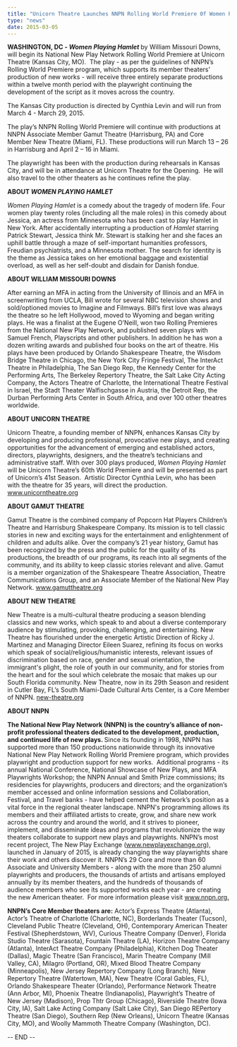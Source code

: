 ```yaml
---
title: "Unicorn Theatre Launches NNPN Rolling World Premiere 0f Women Playing Hamlet on March 4th"
type: "news"
date: 2015-03-05
---
```


<p><span class="lead-in"><strong>WASHINGTON, DC - <em>Women Playing Hamlet</em> </strong>by William Missouri Downs, will begin its National New Play Network Rolling World Premiere at Unicorn Theatre (Kansas City, MO).  The play - as per the guidelines of NNPN’s Rolling World Premiere program, which supports its member theaters’ production of new works - will receive three entirely separate productions within a twelve month period with the playwright continuing the development of the script as it moves across the country.</span></p>
<p>The Kansas City production is directed by Cynthia Levin and will run from March 4 - March 29, 2015. </p>
<p>The play’s NNPN Rolling World Premiere will continue with productions at NNPN Associate Member Gamut Theatre (Harrisburg, PA) and Core Member New Theatre (Miami, FL). These productions will run March 13 – 26 in Harrisburg and April 2 – 16 in Miami.  </p>
<p>The playwright has been with the production during rehearsals in Kansas City, and will be in attendance at Unicorn Theatre for the Opening.  He will also travel to the other theaters as he continues refine the play.</p>
<p><strong>ABOUT <em>WOMEN PLAYING HAMLET</em></strong></p>
<p><em>Women Playing Hamlet</em> is a comedy about the tragedy of modern life. Four women play twenty roles (including all the male roles) in this comedy about Jessica, an actress from Minnesota who has been cast to play Hamlet in New York. After accidentally interrupting a production of <em>Hamlet </em>starring Patrick Stewart, Jessica think Mr. Stewart is stalking her and she faces an uphill battle through a maze of self-important humanities professors, Freudian psychiatrists, and a Minnesota mother. The search for identity is the theme as Jessica takes on her emotional baggage and existential overload, as well as her self-doubt and disdain for Danish fondue.</p>
<p><strong>ABOUT WILLIAM MISSOURI DOWNS</strong></p>
<p>After earning an MFA in acting from the University of Illinois and an MFA in screenwriting from UCLA, Bill wrote for several NBC television shows and sold/optioned movies to Imagine and Filmways. Bill’s first love was always the theatre so he left Hollywood, moved to Wyoming and began writing plays. He was a finalist at the Eugene O’Neill, won two Rolling Premieres from the National New Play Network, and published seven plays with Samuel French, Playscripts and other publishers. In addition he has won a dozen writing awards and published four books on the art of theatre. His plays have been produced by Orlando Shakespeare Theatre, the Wisdom Bridge Theatre in Chicago, the New York City Fringe Festival, The InterAct Theatre in Philadelphia, The San Diego Rep, the Kennedy Center for the Performing Arts, The Berkeley Repertory Theatre, the Salt Lake City Acting Company, the Actors Theatre of Charlotte, the International Theatre Festival in Israel, the Stadt Theater Walfischgasse in Austria, the Detroit Rep, the Durban Performing Arts Center in South Africa, and over 100 other theatres worldwide. </p>
<p><strong>ABOUT UNICORN THEATRE</strong></p>
<p>Unicorn Theatre, a founding member of NNPN, enhances Kansas City by developing and producing professional, provocative new plays, and creating opportunities for the advancement of emerging and established actors, directors, playwrights, designers, and the theatre’s technicians and administrative staff. With over 300 plays produced,<em> Women Playing Hamlet</em> will be Unicorn Theatre’s 60th World Premiere and will be presented as part of Unicorn’s 41st Season.  Artistic Director Cynthia Levin, who has been with the theatre for 35 years, will direct the production. <a href="http://www.unicorntheatre.org" rel="nofollow">www.unicorntheatre.org</a></p>
<p><strong>ABOUT GAMUT THEATRE</strong></p>
<p>Gamut Theatre is the combined company of Popcorn Hat Players Children’s Theatre and Harrisburg Shakespeare Company. Its mission is to tell classic stories in new and exciting ways for the entertainment and enlightenment of children and adults alike. Over the company’s 21 year history, Gamut has been recognized by the press and the public for the quality of its productions, the breadth of our programs, its reach into all segments of the community, and its ability to keep classic stories relevant and alive. Gamut is a member organization of the Shakespeare Theatre Association, Theatre Communications Group, and an Associate Member of the National New Play Network. <a href="http://www.gamuttheatre.org" rel="nofollow">www.gamuttheatre.org</a></p>
<p><strong>ABOUT NEW THEATRE</strong></p>
<p>New Theatre is a multi-cultural theatre producing a season blending classics and new works, which speak to and about a diverse contemporary audience by stimulating, provoking, challenging, and entertaining. New Theatre has flourished under the energetic Artistic Direction of Ricky J. Martinez and Managing Director Eileen Suarez, refining its focus on works which speak of social/religious/humanistic interests, relevant issues of discrimination based on race, gender and sexual orientation, the immigrant's plight, the role of youth in our community, and for stories from the heart and for the soul which celebrate the mosaic that makes up our South Florida community. New Theatre, now in its 29th Season and resident in Cutler Bay, FL’s South Miami-Dade Cultural Arts Center, is a Core Member of NNPN. <a href="http://new-theatre.org/" rel="nofollow">new-theatre.org</a></p>
<p><strong>ABOUT NNPN</strong></p>
<p><strong>The National New Play Network (NNPN) is the country’s alliance of non-profit professional theaters dedicated to the development, production, and continued life of new plays. </strong>Since its founding in 1998, NNPN has supported more than 150 productions nationwide through its innovative National New Play Network Rolling World Premiere program, which provides playwright and production support for new works.  Additional programs - its annual National Conference, National Showcase of New Plays, and MFA Playwrights Workshop; the NNPN Annual and Smith Prize commissions; its residencies for playwrights, producers and directors; and the organization’s member accessed and online information sessions and Collaboration, Festival, and Travel banks - have helped cement the Network’s position as a vital force in the regional theater landscape. NNPN's programming allows its members and their affiliated artists to create, grow, and share new work across the country and around the world, and it strives to pioneer, implement, and disseminate ideas and programs that revolutionize the way theaters collaborate to support new plays and playwrights. NNPN’s most recent project, The New Play Exchange (<a href="http://www.newplayexchange.org" rel="nofollow">www.newplayexchange.org</a>), launched in January of 2015, is already changing the way playwrights share their work and others discover it. NNPN’s 29 Core and more than 60 Associate and University Members - along with the more than 250 alumni playwrights and producers, the thousands of artists and artisans employed annually by its member theaters, and the hundreds of thousands of audience members who see its supported works each year - are creating the new American theater.  For more information please visit <a href="http://www.nnpn.org." rel="nofollow">www.nnpn.org.</a></p>
<p><strong>NNPN’s Core Member theaters are:</strong> Actor’s Express Theatre (Atlanta), Actor’s Theatre of Charlotte (Charlotte, NC), Borderlands Theater (Tucson), Cleveland Public Theatre (Cleveland, OH), Contemporary American Theater Festival (Shepherdstown, WV), Curious Theatre Company (Denver), Florida Studio Theatre (Sarasota), Fountain Theatre (LA), Horizon Theatre Company (Atlanta), InterAct Theatre Company (Philadelphia), Kitchen Dog Theater (Dallas), Magic Theatre (San Francisco), Marin Theatre Company (Mill Valley, CA), Milagro (Portland, OR), Mixed Blood Theatre Company (Minneapolis), New Jersey Repertory Company (Long Branch), New Repertory Theatre (Watertown, MA), New Theatre (Coral Gables, FL), Orlando Shakespeare Theater (Orlando), Performance Network Theatre (Ann Arbor, MI), Phoenix Theatre (Indianapolis), Playwright’s Theatre of New Jersey (Madison), Prop Thtr Group (Chicago), Riverside Theatre (Iowa City, IA), Salt Lake Acting Company (Salt Lake City), San Diego REPertory Theatre (San Diego), Southern Rep (New Orleans), Unicorn Theatre (Kansas City, MO), and Woolly Mammoth Theatre Company (Washington, DC).</p>
<p>-- END --</p>
